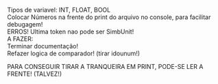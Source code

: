 Tipos de variavel: INT, FLOAT, BOOL  
Colocar Números na frente do print do arquivo no console, para facilitar debugagem!  
ERROS! Ultima token nao pode ser SimbUnit!  
A FAZER:  
Terminar documentação!   
Refazer logica de comparador! (tirar idounum!)
 
PARA CONSEGUIR TIRAR A TRANQUEIRA EM PRINT, PODE-SE LER A FRENTE!  (TALVEZ!)  
